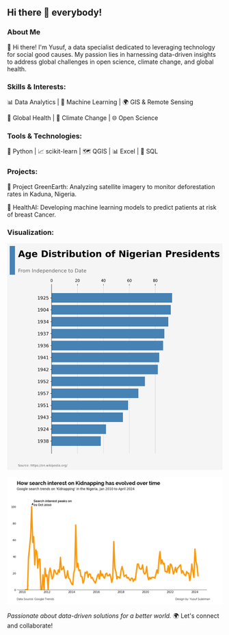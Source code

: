 
## Hi there 👋 everybody!

### About Me

👋 Hi there! I'm Yusuf, a data specialist dedicated to leveraging technology for social good causes. My passion lies in harnessing data-driven insights to address global challenges in open science, climate change, and global health.

### Skills & Interests:

📊 Data Analytics | 🤖 Machine Learning | 🌍 GIS & Remote Sensing

🔬 Global Health | 🌱 Climate Change | 🌐 Open Science

### Tools & Technologies:

🐍 Python | 📈 scikit-learn | 🗺️ QGIS | 📊 Excel | 💾 SQL


### Projects:

🌱 Project GreenEarth: Analyzing satellite imagery to monitor deforestation rates in Kaduna, Nigeria.

🔬 HealthAI: Developing machine learning models to predict patients at risk of breast Cancer.

### Visualization:

![Age Distribution of Nigerian Presidents](https://github.com/eluseful/AgesofPresidencies/blob/main/Age_dist.png)

![Project Image](https://github.com/eluseful/Visualizing-Google-Searches-on-KIDNAPPING-in-Nigeria/blob/main/kidnapping-google-search-trends-NG-2010-2024.png)

*Passionate about data-driven solutions for a better world.* 🌍 Let's connect and collaborate!
